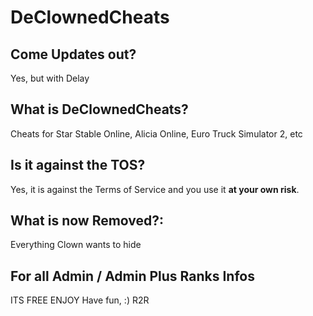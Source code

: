 # DeClownedCheats 
## Come Updates out?
Yes, but with Delay
## What is DeClownedCheats?
Cheats for Star Stable Online, Alicia Online, Euro Truck Simulator 2, etc
## Is it against the TOS?
Yes, it is against the Terms of Service and you use it **at your own risk**.
## What is now Removed?:
Everything Clown wants to hide
## For all Admin / Admin Plus Ranks Infos
ITS FREE ENJOY
Have fun, :)
R2R
